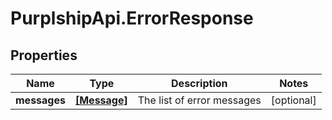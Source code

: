 # PurplshipApi.ErrorResponse

## Properties

Name | Type | Description | Notes
------------ | ------------- | ------------- | -------------
**messages** | [**[Message]**](Message.md) | The list of error messages | [optional] 



